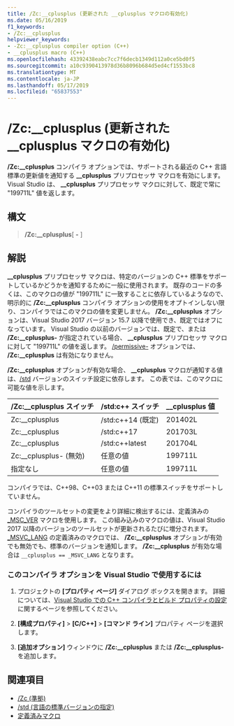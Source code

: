 ```yaml
---
title: /Zc:__cplusplus (更新された __cplusplus マクロの有効化)
ms.date: 05/16/2019
f1_keywords:
- /Zc:__cplusplus
helpviewer_keywords:
- -Zc:__cplusplus compiler option (C++)
- __cplusplus macro (C++)
ms.openlocfilehash: 43392438eabc7cc7f6decb1349d112a0ce5bd0f5
ms.sourcegitcommit: a10c9390413978d36b8096b684d5ed4cf1553bc8
ms.translationtype: MT
ms.contentlocale: ja-JP
ms.lasthandoff: 05/17/2019
ms.locfileid: "65837553"
---
```

# <a name="zccplusplus-enable-updated-cplusplus-macro"></a>/Zc:__cplusplus (更新された __cplusplus マクロの有効化)

**/Zc:__cplusplus** コンパイラ オプションでは、サポートされる最近の C++ 言語標準の更新値を通知する **\_\_cplusplus** プリプロセッサ マクロを有効にします。 Visual Studio は、 **\_\_cplusplus** プリプロセッサ マクロに対して、既定で常に "199711L" 値を返します。

## <a name="syntax"></a>構文

> **/Zc:__cplusplus**[ **-** ]

## <a name="remarks"></a>解説

**\_\_cplusplus** プリプロセッサ マクロは、特定のバージョンの C++ 標準をサポートしているかどうかを通知するために一般に使用されます。 既存のコードの多くは、このマクロの値が "199711L" に一致することに依存しているようなので、明示的に **/Zc:__cplusplus** コンパイラ オプションの使用をオプトインしない限り、コンパイラではこのマクロの値を変更しません。 **/Zc:__cplusplus** オプションは、Visual Studio 2017 バージョン 15.7 以降で使用でき、既定ではオフになっています。 Visual Studio の以前のバージョンでは、既定で、または **/Zc:__cplusplus-** が指定されている場合、 **\_\_cplusplus** プリプロセッサ マクロに対して "199711L" の値を返します。 [/permissive-](permissive-standards-conformance.md) オプションでは、 **/Zc:__cplusplus** は有効になりません。

**/Zc:__cplusplus** オプションが有効な場合、 **\_\_cplusplus** マクロが通知する値は、[/std](std-specify-language-standard-version.md) バージョンのスイッチ設定に依存します。 この表では、このマクロに可能な値を示します。

|/Zc:__cplusplus スイッチ|/std:c++ スイッチ|__cplusplus 値|
|-|-|-|
Zc:__cplusplus|/std:c++14 (既定)|201402L
Zc:__cplusplus|/std:c++17|201703L
Zc:__cplusplus|/std:c++latest|201704L
Zc:__cplusplus- (無効)|任意の値|199711L
指定なし|任意の値|199711L

コンパイラでは、C++98、C++03 または C++11 の標準スイッチをサポートしていません。

コンパイラのツールセットの変更をより詳細に検出するには、定義済みの [_MSC_VER](../../preprocessor/predefined-macros.md) マクロを使用します。 この組み込みのマクロの値は、Visual Studio 2017 以降のバージョンのツールセットが更新されるたびに増分されます。 [_MSVC_LANG](../../preprocessor/predefined-macros.md) の定義済みのマクロでは、 **/Zc:__cplusplus** オプションが有効でも無効でも、標準のバージョンを通知します。 **/Zc:__cplusplus** が有効な場合は `__cplusplus == _MSVC_LANG` となります。

### <a name="to-set-this-compiler-option-in-visual-studio"></a>このコンパイラ オプションを Visual Studio で使用するには

1. プロジェクトの **[プロパティ ページ]** ダイアログ ボックスを開きます。 詳細については、[Visual Studio での C++ コンパイラとビルド プロパティの設定](../working-with-project-properties.md)に関するページを参照してください。

1. **[構成プロパティ]**  >  **[C/C++]**  >  **[コマンド ライン]** プロパティ ページを選択します。

1. **[追加オプション]** ウィンドウに **/Zc:__cplusplus** または **/Zc:__cplusplus-** を追加します。

## <a name="see-also"></a>関連項目

- [/Zc (準拠)](zc-conformance.md)
- [/std (言語の標準バージョンの指定)](std-specify-language-standard-version.md)
- [定義済みマクロ](../../preprocessor/predefined-macros.md)
